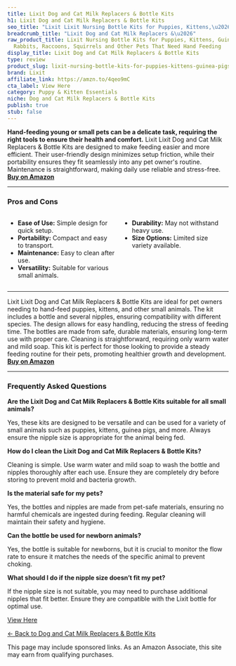 ```yaml
---
title: Lixit Dog and Cat Milk Replacers & Bottle Kits
h1: Lixit Dog and Cat Milk Replacers & Bottle Kits
seo_title: "Lixit Lixit Nursing Bottle Kits for Puppies, Kittens,\u2026"
breadcrumb_title: "Lixit Dog and Cat Milk Replacers &\u2026"
raw_product_title: Lixit Nursing Bottle Kits for Puppies, Kittens, Guinea Pigs, Ferrets,
  Rabbits, Raccoons, Squirrels and Other Pets That Need Hand Feeding
display_title: Lixit Dog and Cat Milk Replacers & Bottle Kits
type: review
product_slug: lixit-nursing-bottle-kits-for-puppies-kittens-guinea-pigs-ferrets-rabbi-0e6e8f08
brand: Lixit
affiliate_link: https://amzn.to/4qeo9mC
cta_label: View Here
category: Puppy & Kitten Essentials
niche: Dog and Cat Milk Replacers & Bottle Kits
publish: true
stub: false
---
```


<div id="intro" class="full-width">
  <p><strong>Hand-feeding young or small pets can be a delicate task, requiring the right tools to ensure their health and comfort.</strong> Lixit Lixit Dog and Cat Milk Replacers & Bottle Kits are designed to make feeding easier and more efficient. Their user-friendly design minimizes setup friction, while their portability ensures they fit seamlessly into any pet owner's routine. Maintenance is straightforward, making daily use reliable and stress-free. <a href="https://amzn.to/4qeo9mC" rel="nofollow sponsored noopener" target="_blank"><strong>Buy on Amazon</strong></a></p>
</div>

<hr />
<h3 id="pros-cons">Pros and Cons</h3>
<div class="pc-grid" style="display:grid;grid-template-columns:1fr 1fr;gap:16px;">
  <ul>
    <li><strong>Ease of Use:</strong> Simple design for quick setup.</li>
    <li><strong>Portability:</strong> Compact and easy to transport.</li>
    <li><strong>Maintenance:</strong> Easy to clean after use.</li>
    <li><strong>Versatility:</strong> Suitable for various small animals.</li>
  </ul>
  <ul>
    <li><strong>Durability:</strong> May not withstand heavy use.</li>
    <li><strong>Size Options:</strong> Limited size variety available.</li>
  </ul>
</div>
<hr />

<div class="full-width">
  <p>Lixit Lixit Dog and Cat Milk Replacers & Bottle Kits are ideal for pet owners needing to hand-feed puppies, kittens, and other small animals. The kit includes a bottle and several nipples, ensuring compatibility with different species. The design allows for easy handling, reducing the stress of feeding time. The bottles are made from safe, durable materials, ensuring long-term use with proper care. Cleaning is straightforward, requiring only warm water and mild soap. This kit is perfect for those looking to provide a steady feeding routine for their pets, promoting healthier growth and development. <a href="https://amzn.to/4qeo9mC" rel="nofollow sponsored noopener" target="_blank"><strong>Buy on Amazon</strong></a></p>
</div>

<hr />
<h3 id="faqs">Frequently Asked Questions</h3>

<p><strong>Are the Lixit Dog and Cat Milk Replacers & Bottle Kits suitable for all small animals?</strong></p>
<p>Yes, these kits are designed to be versatile and can be used for a variety of small animals such as puppies, kittens, guinea pigs, and more. Always ensure the nipple size is appropriate for the animal being fed.</p>

<p><strong>How do I clean the Lixit Dog and Cat Milk Replacers & Bottle Kits?</strong></p>
<p>Cleaning is simple. Use warm water and mild soap to wash the bottle and nipples thoroughly after each use. Ensure they are completely dry before storing to prevent mold and bacteria growth.</p>

<p><strong>Is the material safe for my pets?</strong></p>
<p>Yes, the bottles and nipples are made from pet-safe materials, ensuring no harmful chemicals are ingested during feeding. Regular cleaning will maintain their safety and hygiene.</p>

<p><strong>Can the bottle be used for newborn animals?</strong></p>
<p>Yes, the bottle is suitable for newborns, but it is crucial to monitor the flow rate to ensure it matches the needs of the specific animal to prevent choking.</p>

<p><strong>What should I do if the nipple size doesn’t fit my pet?</strong></p>
<p>If the nipple size is not suitable, you may need to purchase additional nipples that fit better. Ensure they are compatible with the Lixit bottle for optimal use.</p>
<p><a class="btn" href="https://amzn.to/4qeo9mC" target="_blank" rel="nofollow sponsored noopener">View Here</a></p>
<p><a href="/roundups/puppy-kitten-essentials/dog-and-cat-milk-replacers-bottle-kits/">← Back to Dog and Cat Milk Replacers & Bottle Kits</a></p>
<aside class="disclosure">This page may include sponsored links. As an Amazon Associate, this site may earn from qualifying purchases.</aside>
